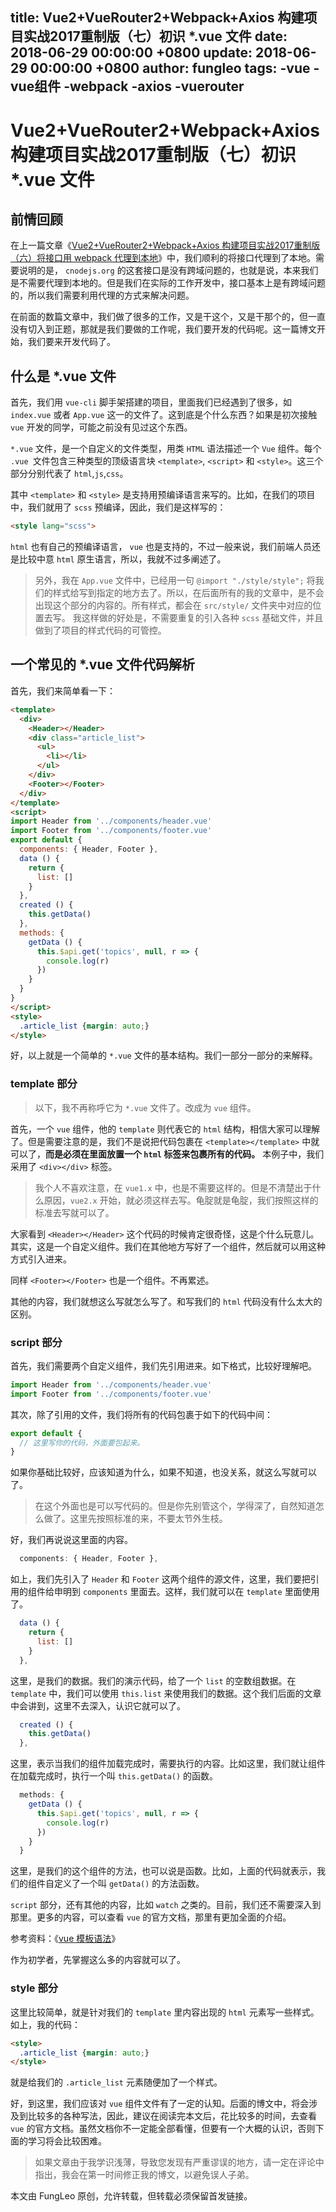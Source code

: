 title: Vue2+VueRouter2+Webpack+Axios 构建项目实战2017重制版（七）初识 *.vue 文件
date: 2018-06-29 00:00:00 +0800
update: 2018-06-29 00:00:00 +0800
author: fungleo
tags:
    -vue
    -vue组件
    -webpack
    -axios
    -vuerouter
---

# Vue2+VueRouter2+Webpack+Axios 构建项目实战2017重制版（七）初识 *.vue 文件

## 前情回顾

在上一篇文章《[Vue2+VueRouter2+Webpack+Axios 构建项目实战2017重制版（六）将接口用 webpack 代理到本地](http://blog.csdn.net/fungleo/article/details/77601761)》中，我们顺利的将接口代理到了本地。需要说明的是， `cnodejs.org` 的这套接口是没有跨域问题的，也就是说，本来我们是不需要代理到本地的。但是我们在实际的工作开发中，接口基本上是有跨域问题的，所以我们需要利用代理的方式来解决问题。

在前面的数篇文章中，我们做了很多的工作，又是干这个，又是干那个的，但一直没有切入到正题，那就是我们要做的工作呢，我们要开发的代码呢。这一篇博文开始，我们要来开发代码了。

## 什么是 *.vue 文件

首先，我们用 `vue-cli` 脚手架搭建的项目，里面我们已经遇到了很多，如 `index.vue` 或者 `App.vue` 这一的文件了。这到底是个什么东西？如果是初次接触 `vue` 开发的同学，可能之前没有见过这个东西。

`*.vue` 文件，是一个自定义的文件类型，用类 `HTML` 语法描述一个 `Vue` 组件。每个 `.vue `文件包含三种类型的顶级语言块 `<template>`, `<script>` 和 `<style>`。这三个部分分别代表了 `html`,`js`,`css`。

其中 `<template>` 和 `<style>` 是支持用预编译语言来写的。比如，在我们的项目中，我们就用了 `scss` 预编译，因此，我们是这样写的：

```html
<style lang="scss">
```

`html` 也有自己的预编译语言， `vue` 也是支持的，不过一般来说，我们前端人员还是比较中意 `html` 原生语言，所以，我就不过多阐述了。

> 另外，我在 `App.vue` 文件中，已经用一句 `@import "./style/style";` 将我们的样式给写到指定的地方去了。所以，在后面所有的我的文章中，是不会出现这个部分的内容的。所有样式，都会在 `src/style/` 文件夹中对应的位置去写。
> 我这样做的好处是，不需要重复的引入各种 `scss` 基础文件，并且做到了项目的样式代码的可管控。

## 一个常见的 *.vue 文件代码解析

首先，我们来简单看一下：

```html
<template>
  <div>
    <Header></Header>
    <div class="article_list">
      <ul>
        <li></li>
      </ul>
    </div>
    <Footer></Footer>
  </div>
</template>
<script>
import Header from '../components/header.vue'
import Footer from '../components/footer.vue'
export default {
  components: { Header, Footer },
  data () {
    return {
      list: []
    }
  },
  created () {
    this.getData()
  },
  methods: {
    getData () {
      this.$api.get('topics', null, r => {
        console.log(r)
      })
    }
  }
}
</script>
<style>
  .article_list {margin: auto;}
</style>
```
好，以上就是一个简单的 `*.vue` 文件的基本结构。我们一部分一部分的来解释。

### template 部分

> 以下，我不再称呼它为 `*.vue` 文件了。改成为 `vue` 组件。

首先，一个 `vue` 组件，他的 `template` 则代表它的 `html` 结构，相信大家可以理解了。但是需要注意的是，我们不是说把代码包裹在 `<template></template>` 中就可以了，**而是必须在里面放置一个 `html` 标签来包裹所有的代码。** 本例子中，我们采用了 `<div></div>` 标签。

> 我个人不喜欢注意，在 `vue1.x` 中，也是不需要这样的。但是不清楚出于什么原因，`vue2.x` 开始，就必须这样去写。龟腚就是龟腚，我们按照这样的标准去写就可以了。

大家看到 `<Header></Header>` 这个代码的时候肯定很奇怪，这是个什么玩意儿。其实，这是一个自定义组件。我们在其他地方写好了一个组件，然后就可以用这种方式引入进来。

同样 `<Footer></Footer>` 也是一个组件。不再累述。

其他的内容，我们就想这么写就怎么写了。和写我们的 `html` 代码没有什么太大的区别。

### script 部分

首先，我们需要两个自定义组件，我们先引用进来。如下格式，比较好理解吧。

```js
import Header from '../components/header.vue'
import Footer from '../components/footer.vue'
```

其次，除了引用的文件，我们将所有的代码包裹于如下的代码中间：

```js
export default {
  // 这里写你的代码，外面要包起来。
}
```

如果你基础比较好，应该知道为什么，如果不知道，也没关系，就这么写就可以了。

> 在这个外面也是可以写代码的。但是你先别管这个，学得深了，自然知道怎么做了。这里先按照标准的来，不要太节外生枝。

好，我们再说说这里面的内容。

```js
  components: { Header, Footer },
```
如上，我们先引入了 `Header` 和 `Footer` 这两个组件的源文件，这里，我们要把引用的组件给申明到 `components` 里面去。这样，我们就可以在 `template` 里面使用了。

```js
  data () {
    return {
      list: []
    }
  },
```
这里，是我们的数据。我们的演示代码，给了一个 `list` 的空数组数据。在 `template` 中，我们可以使用 `this.list` 来使用我们的数据。这个我们后面的文章中会讲到，这里不去深入，认识它就可以了。

```js
  created () {
    this.getData()
  },
```
这里，表示当我们的组件加载完成时，需要执行的内容。比如这里，我们就让组件在加载完成时，执行一个叫 `this.getData()` 的函数。

```js
  methods: {
    getData () {
      this.$api.get('topics', null, r => {
        console.log(r)
      })
    }
  }
```

这里，是我们的这个组件的方法，也可以说是函数。比如，上面的代码就表示，我们的组件自定义了一个叫 `getData()` 的方法函数。

`script` 部分，还有其他的内容，比如 `watch` 之类的。目前，我们还不需要深入到那里。更多的内容，可以查看 `vue` 的官方文档，那里有更加全面的介绍。

参考资料：《[vue 模板语法](https://cn.vuejs.org/v2/guide/syntax.html)》

作为初学者，先掌握这么多的内容就可以了。

### style 部分

这里比较简单，就是针对我们的 `template` 里内容出现的 `html` 元素写一些样式。如上，我的代码：

```html
<style>
  .article_list {margin: auto;}
</style>
```

就是给我们的 `.article_list` 元素随便加了一个样式。

好，到这里，我们应该对 `vue` 组件文件有了一定的认知。后面的博文中，将会涉及到比较多的各种写法，因此，建议在阅读完本文后，花比较多的时间，去查看 `vue` 的官方文档。虽然文档你不一定能全部看懂，但要有一个大概的认识，否则下面的学习将会比较困难。

> 如果文章由于我学识浅薄，导致您发现有严重谬误的地方，请一定在评论中指出，我会在第一时间修正我的博文，以避免误人子弟。

本文由 FungLeo 原创，允许转载，但转载必须保留首发链接。

